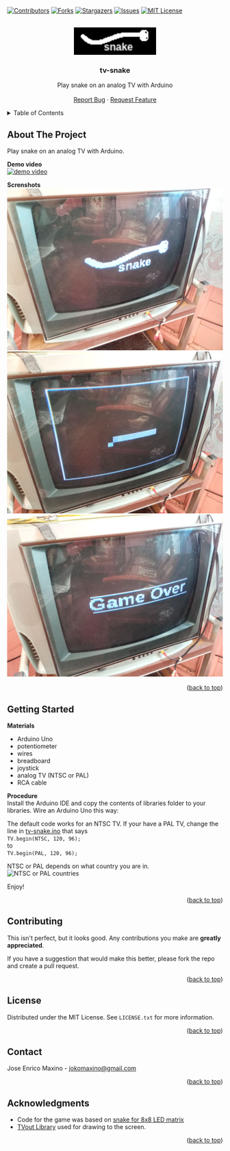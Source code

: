 <div id="top"></div>


<!-- PROJECT SHIELDS -->
[![Contributors][contributors-shield]][contributors-url]
[![Forks][forks-shield]][forks-url]
[![Stargazers][stars-shield]][stars-url]
[![Issues][issues-shield]][issues-url]
[![MIT License][license-shield]][license-url]

<!-- PROJECT LOGO -->
<br />
<div align="center">
  <a href="https://github.com/jokomaxino/tv-snake">
    <img src="images/SnakeLogo.png" alt="Logo" height='64' width='192'>
  </a>

<h3 align="center">tv-snake</h3>

  <p align="center">
    Play snake on an analog TV with Arduino
    <br />
    <br />
    <a href="https://github.com/jokomaxino/tv-snake/issues">Report Bug</a>
    ·
    <a href="https://github.com/jokomaxino/tv-snake/issues">Request Feature</a>
  </p>
</div>



<!-- TABLE OF CONTENTS -->
<details>
  <summary>Table of Contents</summary>
  <ol>
    <li><a href="#about-the-project">About The Project</a> </li>
    <li><a href="#getting-started">Getting Started</a></li>
    <li><a href="#contributing">Contributing</a></li>
    <li><a href="#license">License</a></li>
    <li><a href="#contact">Contact</a></li>
    <li><a href="#acknowledgments">Acknowledgments</a></li>
  </ol>
</details>



<!-- ABOUT THE PROJECT -->
## About The Project
 Play snake on an analog TV with Arduino.  
 
 **Demo video**  
[![demo video](https://img.youtube.com/vi/z0wNSLzvSKA/0.jpg)](https://www.youtube.com/watch?v=z0wNSLzvSKA)  

**Screnshots**  
![intro](images/screenshot1.jpg)  
![gameplay](images/screenshot2.jpg)  
![game over](images/screenshot3.jpg)  

<p align="right">(<a href="#top">back to top</a>)</p>


<!-- GETTING STARTED -->
## Getting Started

**Materials** 
 - Arduino Uno
 - potentiometer
 - wires
 - breadboard
 - joystick
 - analog TV (NTSC or PAL)
 - RCA cable
 

**Procedure**  
Install the Arduino IDE and copy the contents of libraries folder to your libraries. Wire an Arduino Uno this way:   
[](images/schematic.png)   

The default code works for an NTSC TV. If your have a PAL TV, change the line in [tv-snake.ino](snake/tv-snake.ino) that says   
        `TV.begin(NTSC, 120, 96);`  
to   
        `TV.begin(PAL, 120, 96);`  

NTSC or PAL depends on what country you are in.  
![NTSC or PAL countries](https://upload.wikimedia.org/wikipedia/commons/thumb/0/0d/PAL-NTSC-SECAM.svg/435px-PAL-NTSC-SECAM.svg.png)

Enjoy!

<p align="right">(<a href="#top">back to top</a>)</p>


<!-- CONTRIBUTING -->
## Contributing

This isn't perfect, but it looks good. Any contributions you make are **greatly appreciated**.

If you have a suggestion that would make this better, please fork the repo and create a pull request.

<p align="right">(<a href="#top">back to top</a>)</p>



<!-- LICENSE -->
## License

Distributed under the MIT License. See `LICENSE.txt` for more information.

<p align="right">(<a href="#top">back to top</a>)</p>



<!-- CONTACT -->
## Contact

Jose Enrico Maxino - jokomaxino@gmail.com

<p align="right">(<a href="#top">back to top</a>)</p>



<!-- ACKNOWLEDGMENTS -->
## Acknowledgments

* Code for the game was based on [snake for 8x8 LED matrix](https://create.arduino.cc/projecthub/rishab8551/arduino-snake-game-using-arduino-and-martix-6c230c)
* [TVout Library](https://www.arduino.cc/reference/en/libraries/tvout/) used for drawing to the screen.

<p align="right">(<a href="#top">back to top</a>)</p>



<!-- MARKDOWN LINKS & IMAGES -->
[contributors-shield]: https://img.shields.io/github/contributors/jokomaxino/tv-snake.svg?style=for-the-badge
[contributors-url]: https://github.com/jokomaxino/tv-snake/graphs/contributors
[forks-shield]: https://img.shields.io/github/forks/jokomaxino/tv-snake.svg?style=for-the-badge
[forks-url]: https://github.com/jokomaxino/tv-snake/network/members
[stars-shield]: https://img.shields.io/github/stars/jokomaxino/tv-snake.svg?style=for-the-badge
[stars-url]: https://github.com/jokomaxino/tv-snake/stargazers
[issues-shield]: https://img.shields.io/github/issues/jokomaxino/tv-snake.svg?style=for-the-badge
[issues-url]: https://github.com/jokomaxino/tv-snake/issues
[license-shield]: https://img.shields.io/github/license/jokomaxino/tv-snake.svg?style=for-the-badge
[license-url]: https://github.com/jokomaxino/tv-snake/blob/master/LICENSE.txt
